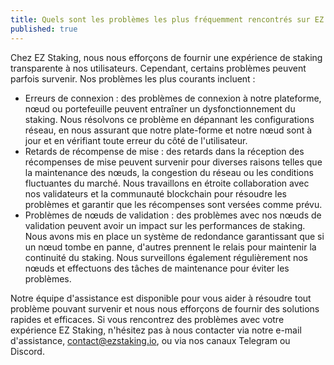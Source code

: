 ```yaml
---
title: Quels sont les problèmes les plus fréquemment rencontrés sur EZ Staking et comment sont-ils résolus
published: true
---
```


Chez EZ Staking, nous nous efforçons de fournir une expérience de staking transparente à nos utilisateurs. Cependant, certains problèmes peuvent parfois survenir. Nos problèmes les plus courants incluent :

* Erreurs de connexion : des problèmes de connexion à notre plateforme, nœud ou portefeuille peuvent entraîner un dysfonctionnement du staking. Nous résolvons ce problème en dépannant les configurations réseau, en nous assurant que notre plate-forme et notre nœud sont à jour et en vérifiant toute erreur du côté de l'utilisateur.
* Retards de récompense de mise : des retards dans la réception des récompenses de mise peuvent survenir pour diverses raisons telles que la maintenance des nœuds, la congestion du réseau ou les conditions fluctuantes du marché. Nous travaillons en étroite collaboration avec nos validateurs et la communauté blockchain pour résoudre les problèmes et garantir que les récompenses sont versées comme prévu.
* Problèmes de nœuds de validation : des problèmes avec nos nœuds de validation peuvent avoir un impact sur les performances de staking. Nous avons mis en place un système de redondance garantissant que si un nœud tombe en panne, d'autres prennent le relais pour maintenir la continuité du staking. Nous surveillons également régulièrement nos nœuds et effectuons des tâches de maintenance pour éviter les problèmes.

Notre équipe d'assistance est disponible pour vous aider à résoudre tout problème pouvant survenir et nous nous efforçons de fournir des solutions rapides et efficaces. Si vous rencontrez des problèmes avec votre expérience EZ Staking, n'hésitez pas à nous contacter via notre e-mail d'assistance, contact@ezstaking.io, ou via nos canaux Telegram ou Discord.
